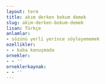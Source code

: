 ```yaml
---
layout: term
title: akım derken bokum demek
slug: akim-derken-bokum-demek
lisan: Türkçe
anlamlar:
- sözünü yerli yerince söyleyememek
ozellikler:
- - kaba konuşmada
ornekler:
- - ''
orneklerkaynak:
- - ''
---
```


